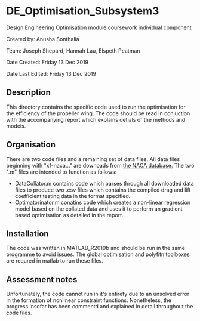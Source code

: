 # DE_Optimisation_Subsystem3
Design Engineering Optimisation module coursework individual component

Created by: Anusha Sonthalia

Team: Joseph Shepard, Hannah Lau, Elspeth Peatman

Date Created: Friday 13 Dec 2019

Date Last Edited: Friday 13 Dec 2019


## Description
This directory contains the specific code used to run the optimisation for the efficiency of the propeller wing. The code should be read in conjuction with the accompanying report which explains detials of the methods and models. 

## Organisation
There are two code files and a remaining set of data files. All data files beginning with "xf-naca..." are downoads from [the NACA database.](http://airfoiltools.com/airfoil/naca4digit) The two ".m" files are intended to function as follows:
* DataCollator.m contains code which parses through all downloaded data files to produce two .csv files which contains the compiled drag and lift coefficient testing data in the format specified.
* Optimatorinator.m conatins code which creates a non-linear regression model based on the collated data and uses it to perform an gradient based optimisation as detailed in the report.

## Installation
The code was written in MATLAB_R2019b and should be run in the same programme to avoid issues. The global optimisation and polyfitn toolboxes are requred in matlab to run these files.

## Assessment notes
Unfortunately, the code cannot run in it's entirety due to an unsolved error in the formation of nonlinear constraint functions. Nonetheless, the progress insofar has been commentd and explained in detail throughout the code files.
 
